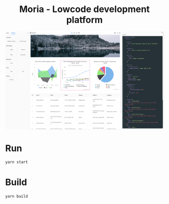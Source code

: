 <h1 align="center">Moria - Lowcode development platform</h1>

<p align="center">
  <a href="https://ant.design">
    <img width="1000" src="./screenshots/main.png">
  </a>
</p>


# Run

```sh
yarn start
```

# Build

```sh
yarn build
```